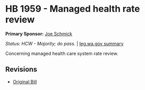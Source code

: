 # HB 1959 - Managed health rate review
**Primary Sponsor:** [Joe Schmick](/person/leg/joe.schmick.md)

*Status: HCW - Majority; do pass.* | [leg.wa.gov summary](https://app.leg.wa.gov/billsummary?BillNumber=1959&Year=2021)

Concerning managed health care system rate review.

## Revisions
* [Original Bill](1/)